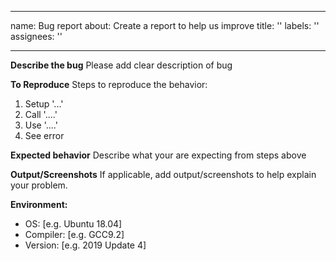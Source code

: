 <!--
  ~ Copyright 2020 Intel Corporation
  ~
  ~ Licensed under the Apache License, Version 2.0 (the "License");
  ~ you may not use this file except in compliance with the License.
  ~ You may obtain a copy of the License at
  ~
  ~     http://www.apache.org/licenses/LICENSE-2.0
  ~
  ~ Unless required by applicable law or agreed to in writing, software
  ~ distributed under the License is distributed on an "AS IS" BASIS,
  ~ WITHOUT WARRANTIES OR CONDITIONS OF ANY KIND, either express or implied.
  ~ See the License for the specific language governing permissions and
  ~ limitations under the License.
-->

---
name: Bug report
about: Create a report to help us improve
title: ''
labels: ''
assignees: ''

---

**Describe the bug**
Please add clear description of bug

**To Reproduce**
Steps to reproduce the behavior:
1. Setup '...'
2. Call '....'
3. Use '....'
4. See error

**Expected behavior**
Describe what your are expecting from steps above

**Output/Screenshots**
If applicable, add output/screenshots to help explain your problem.

**Environment:**
 - OS: [e.g. Ubuntu 18.04]
 - Compiler: [e.g. GCC9.2]
 - Version: [e.g. 2019 Update 4]
